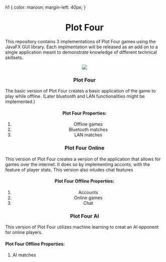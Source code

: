 h1 {
  color: maroon;
  margin-left: 40px;
}

<h1 align="center">Plot Four</h1>
<p>This repository contains 3 implementations of Plot Four games using the JavaFX GUI library. Each implmentation will be released as an add on to a single application meant to demonstrate knowledge of different technical skillsets.</p>

<div align="center">
  <img src="https://github.com/capitancuro/Plot_Four/blob/31cdebcc09b402a8be9cbc4b702ce4d3b5581792/src/assets/Plot_Four_Icon.png" />
</div>

<h3 align="center">Plot Four</h3>
<p>The basic version of Plot Four creates a basic application of the game to play while offline. (Later bluetooth and LAN functionalities might be implemented.)</p>

<div align="center">
  <h4 align="center">Plot Four Properties:</h4>
  <ol> 
    <li>Offline games</li>
    <li>Bluetooth matches</li>
    <li>LAN matches</li>
  </ol>
</div>

<h3 align="center">Plot Four Online</h3>
<p>This version of Plot Four creates a version of the application that allows for games over the internet. It does so by implementing acconts, with the feature of player stats. This version also inludes chat features</p>

<div align="center">
  <h4 align="center">Plot Four Offline Properties:</h4>
  <ol> 
    <li>Accounts</li>
    <li>Online games</li>
    <li>Chat</li>
  </ol>
</div>

<h3 align="center">Plot Four AI</h3>
<p>This version of Plot Four utilizes machine learning to creat an AI opponent for online players.</p>

<div text-align="center">
  <h4>Plot Four Offline Properties:</h4>
  <ol> 
    <li>AI matches</li>
  </ol>
</div>
